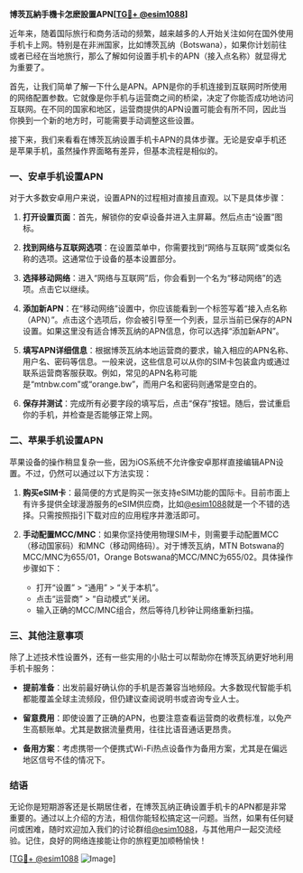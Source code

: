 **博茨瓦納手機卡怎麽設置APN[[TG💪+ @esim1088](https://t.me/s/esim1088)]**

近年来，随着国际旅行和商务活动的频繁，越来越多的人开始关注如何在国外使用手机卡上网。特别是在非洲国家，比如博茨瓦纳（Botswana），如果你计划前往或者已经在当地旅行，那么了解如何设置手机卡的APN（接入点名称）就显得尤为重要了。

首先，让我们简单了解一下什么是APN。APN是你的手机连接到互联网时所使用的网络配置参数。它就像是你手机与运营商之间的桥梁，决定了你能否成功地访问互联网。在不同的国家和地区，运营商提供的APN设置可能会有所不同，因此当你换到一个新的地方时，可能需要手动调整这些设置。

接下来，我们来看看在博茨瓦纳设置手机卡APN的具体步骤。无论是安卓手机还是苹果手机，虽然操作界面略有差异，但基本流程是相似的。

### **一、安卓手机设置APN**
对于大多数安卓用户来说，设置APN的过程相对直接且直观。以下是具体步骤：

1. **打开设置页面**：首先，解锁你的安卓设备并进入主屏幕。然后点击“设置”图标。
   
2. **找到网络与互联网选项**：在设置菜单中，你需要找到“网络与互联网”或类似名称的选项。这通常位于设备的基本设置部分。

3. **选择移动网络**：进入“网络与互联网”后，你会看到一个名为“移动网络”的选项。点击它以继续。

4. **添加新APN**：在“移动网络”设置中，你应该能看到一个标签写着“接入点名称（APN）”。点击这个选项后，你会被引导至一个列表，显示当前已保存的APN设置。如果这里没有适合博茨瓦纳的APN信息，你可以选择“添加新APN”。

5. **填写APN详细信息**：根据博茨瓦纳本地运营商的要求，输入相应的APN名称、用户名、密码等信息。一般来说，这些信息可以从你的SIM卡包装盒内或通过联系运营商客服获取。例如，常见的APN名称可能是“mtnbw.com”或“orange.bw”，而用户名和密码则通常是空白的。

6. **保存并测试**：完成所有必要字段的填写后，点击“保存”按钮。随后，尝试重启你的手机，并检查是否能够正常上网。

### **二、苹果手机设置APN**
苹果设备的操作稍显复杂一些，因为iOS系统不允许像安卓那样直接编辑APN设置。不过，仍然可以通过以下方法实现：

1. **购买eSIM卡**：最简便的方式是购买一张支持eSIM功能的国际卡。目前市面上有许多提供全球漫游服务的eSIM供应商，比如[@esim1088](https://t.me/s/esim1088)就是一个不错的选择。只需按照指引下载对应的应用程序并激活即可。

2. **手动配置MCC/MNC**：如果你坚持使用物理SIM卡，则需要手动配置MCC（移动国家码）和MNC（移动网络码）。对于博茨瓦纳，MTN Botswana的MCC/MNC为655/01，Orange Botswana的MCC/MNC为655/02。具体操作步骤如下：
   - 打开“设置” > “通用” > “关于本机”。
   - 点击“运营商” > “自动模式”关闭。
   - 输入正确的MCC/MNC组合，然后等待几秒钟让网络重新扫描。

### **三、其他注意事项**
除了上述技术性设置外，还有一些实用的小贴士可以帮助你在博茨瓦纳更好地利用手机卡服务：

- **提前准备**：出发前最好确认你的手机是否兼容当地频段。大多数现代智能手机都能覆盖全球主流频段，但仍建议查阅说明书或咨询专业人士。
  
- **留意费用**：即使设置了正确的APN，也要注意查看运营商的收费标准，以免产生高额账单。尤其是数据流量费用，往往比语音通话更昂贵。

- **备用方案**：考虑携带一个便携式Wi-Fi热点设备作为备用方案，尤其是在偏远地区信号不佳的情况下。

### **结语**
无论你是短期游客还是长期居住者，在博茨瓦纳正确设置手机卡的APN都是非常重要的。通过以上介绍的方法，相信你能轻松搞定这一问题。当然，如果有任何疑问或困难，随时欢迎加入我们的讨论群组[@esim1088](https://t.me/s/esim1088)，与其他用户一起交流经验。记住，良好的网络连接能让你的旅程更加顺畅愉快！

[[TG💪+ @esim1088](https://t.me/s/esim1088) ![Image](https://i.postimg.cc/4NQfJmqS/Snipaste-2025-05-13-00-14-12.png)]